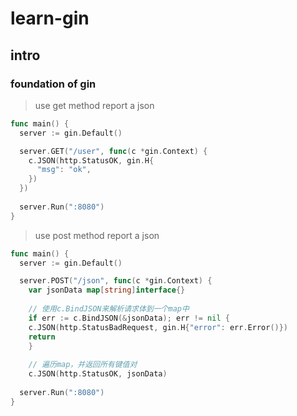 # learn-gin

## intro

### foundation of gin

> use get method report a json

```go
func main() {
  server := gin.Default()

  server.GET("/user", func(c *gin.Context) {
    c.JSON(http.StatusOK, gin.H{
      "msg": "ok",
    })
  })
  
  server.Run(":8080")
}
```

> use post method report a json

```go
func main() {
  server := gin.Default()

  server.POST("/json", func(c *gin.Context) {
    var jsonData map[string]interface{}
    
    // 使用c.BindJSON来解析请求体到一个map中
    if err := c.BindJSON(&jsonData); err != nil {
    c.JSON(http.StatusBadRequest, gin.H{"error": err.Error()})
    return
    }
    
    // 遍历map，并返回所有键值对
    c.JSON(http.StatusOK, jsonData)
  
  server.Run(":8080")
}
```

